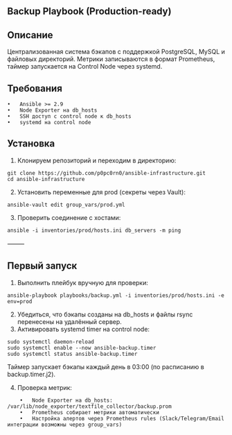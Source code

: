 ## Backup Playbook (Production-ready)

## Описание

Централизованная система бэкапов с поддержкой PostgreSQL, MySQL и файловых директорий.
Метрики записываются в формат Prometheus, таймер запускается на Control Node через systemd.

## Требования

	•	Ansible >= 2.9
	•	Node Exporter на db_hosts
	•	SSH доступ с control node к db_hosts
	•	systemd на control node

## Установка

1.	Клонируем репозиторий и переходим в директорию:
```
git clone https://github.com/p0pc0rn0/ansible-infrastructure.git
cd ansible-infrastructure
```
 2.	Установить переменные для prod (секреты через Vault):
```
ansible-vault edit group_vars/prod.yml
```
3.	Проверить соединение с хостами:
```
ansible -i inventories/prod/hosts.ini db_servers -m ping
```

⸻

## Первый запуск

1.	Выполнить плейбук вручную для проверки:
```
ansible-playbook playbooks/backup.yml -i inventories/prod/hosts.ini -e env=prod
```
2.	Убедиться, что бэкапы созданы на db_hosts и файлы rsync перенесены на удалённый сервер.
3.	Активировать systemd timer на control node:
```
sudo systemctl daemon-reload
sudo systemctl enable --now ansible-backup.timer
sudo systemctl status ansible-backup.timer
```
Таймер запускает бэкапы каждый день в 03:00 (по расписанию в backup.timer.j2).

4.	Проверка метрик:
```
	•	Node Exporter на db_hosts: /var/lib/node_exporter/textfile_collector/backup.prom
	•	Prometheus собирает метрики автоматически
	•	Настройка алертов через Prometheus rules (Slack/Telegram/Email интеграции возможны через group_vars)
```
